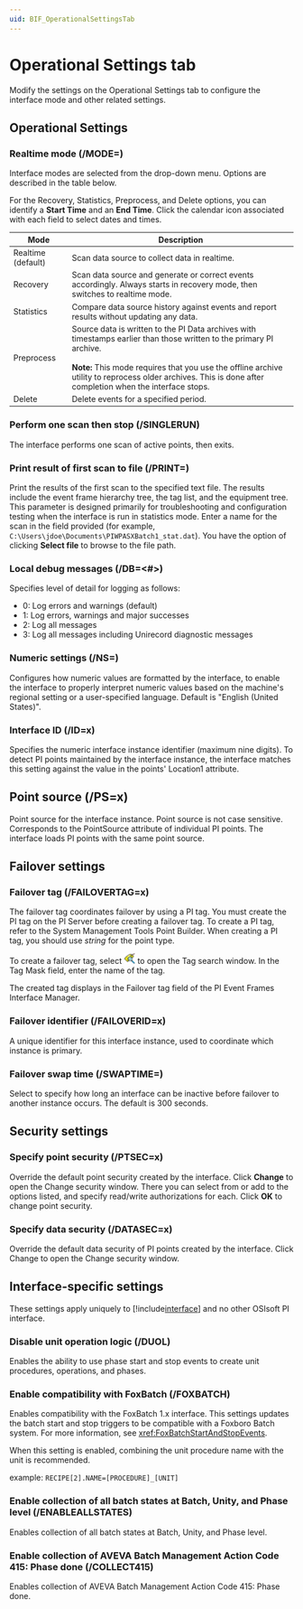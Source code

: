 ```yaml
---
uid: BIF_OperationalSettingsTab
---
```


# Operational Settings tab

<!-- Customized for WonderWare -->

Modify the settings on the Operational Settings tab to configure the interface mode and other related settings.

## Operational Settings

### Realtime mode (/MODE=<mode>)
    
Interface modes are selected from the drop-down menu. Options are described in the table below. 
    
For the Recovery, Statistics, Preprocess, and Delete options, you can identify a **Start Time** and an **End Time**. Click the calendar icon associated with each field to select dates and times.
    
| Mode | Description |
| ---- | ----------- |
| Realtime (default) | Scan data source to collect data in realtime. |
| Recovery | Scan data source and generate or correct events accordingly. Always starts in recovery mode, then switches to realtime mode. |
| Statistics | Compare data source history against events and report results without updating any data. |
| Preprocess | Source data is written to the PI Data archives with timestamps earlier than those written to the primary PI archive.<br><br>**Note:** This mode requires that you use the offline archive utility to reprocess older archives. This is done after completion when the interface stops. |
| Delete | Delete events for a specified period. |

<!-- 

Mark Bishop 7/1/21: Content removed from "delete" row 

<br><br>**Note:** Selecting "Delete mode" limits you to specifying a Start Time only. In the GUI, the End Time is always specified with "*" asterisk symbol, a dereference operator pointed to by the variable's value.<br><br>The interface allows for "spot deletion", meaning the deletion of event frames from within a specific time window. For example, you may have a scenario where you have received "junk data" from previous days. Spot deletion allows you to delete event frames back to the date when you began receiving unusable data. The GUI does not provide the means to specify both ends of the time window that you wish to delete. That can be done through edits to the configuration file.<br><br>An RST for Delete mode can still be specified in the initialization file, but the GUI will always disable spot deletion.

-->

### Perform one scan then stop (/SINGLERUN)
    
The interface performs one scan of active points, then exits. 

### Print result of first scan to file (/PRINT=<file name>)
    
Print the results of the first scan to the specified text file. The results include the event frame hierarchy tree, the tag list, and the equipment tree. This parameter is designed primarily for troubleshooting and configuration testing when the interface is run in statistics mode. Enter a name for the scan in the field provided (for example, `C:\Users\jdoe\Documents\PIWPASXBatch1_stat.dat`). You have the option of clicking **Select file** to browse to the file path. 

### Local debug messages (/DB=<#>)

Specifies level of detail for logging as follows:

* 0: Log errors and warnings (default)
* 1: Log errors, warnings and major successes
* 2: Log all messages
* 3: Log all messages including Unirecord diagnostic messages

### Numeric settings (/NS=<lang>)

Configures how numeric values are formatted by the interface, to enable the interface to properly interpret numeric values based on the machine's regional setting or a user-specified language. Default is "English (United States)". 

### Interface ID (/ID=x)
    
Specifies the numeric interface instance identifier (maximum nine digits). To detect PI points maintained by the interface instance, the interface matches this setting against the value in the points' Location1 attribute. 

## Point source (/PS=x)
    
Point source for the interface instance. Point source is not case sensitive. Corresponds to the PointSource attribute of individual PI points. The interface loads PI points with the same point source. 

## Failover settings

### Failover tag (/FAILOVERTAG=x)

The failover tag coordinates failover by using a PI tag. You must create the PI tag on the PI Server before creating a failover tag. To create a PI tag, refer to the System Management Tools Point Builder. When creating a PI tag, you should use *string* for the point type.

To create a failover tag, select ![tag search icon](../images/tag-search-icon.png) to open the Tag search window. In the Tag Mask field, enter the name of the tag.
      
The created tag displays in the Failover tag field of the PI Event Frames Interface Manager.   

### Failover identifier (/FAILOVERID=x)
    
A unique identifier for this interface instance, used to coordinate which instance is primary. 

### Failover swap time (/SWAPTIME=<seconds>)

Select to specify how long an interface can be inactive before failover to another instance occurs. The default is 300 seconds. 

## Security settings

### Specify point security (/PTSEC=x)

Override the default point security created by the interface. Click **Change** to open the Change security window. There you can select from or add to the options listed, and specify read/write authorizations for each. Click **OK** to change point security. 

### Specify data security (/DATASEC=x)

Override the default data security of PI points created by the interface. Click Change to open the Change security window. 

## Interface-specific settings

These settings apply uniquely to [!include[interface](../includes/product-long.md)] and no other OSIsoft PI interface.

### Disable unit operation logic (/DUOL)

Enables the ability to use phase start and stop events to create unit procedures, operations, and phases.

### Enable compatibility with FoxBatch (/FOXBATCH)

Enables compatibility with the FoxBatch 1.x interface. This settings updates the batch start and stop triggers to be compatible with a Foxboro Batch system. For more information, see <xref:FoxBatchStartAndStopEvents>.

When this setting is enabled, combining the unit procedure name with the unit is recommended. 
             
example: `RECIPE[2].NAME=[PROCEDURE]_[UNIT]`

### Enable collection of all batch states at Batch, Unity, and Phase level (/ENABLEALLSTATES)

Enables collection of all batch states at Batch, Unity, and Phase level.

### Enable collection of AVEVA Batch Management Action Code 415: Phase done (/COLLECT415)

Enables collection of AVEVA Batch Management Action Code 415: Phase done.